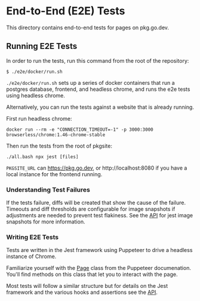 # End-to-End (E2E) Tests

This directory contains end-to-end tests for pages on pkg.go.dev.

## Running E2E Tests

In order to run the tests, run this command from the root of the repository:

```
$ ./e2e/docker/run.sh
```

`./e2e/docker/run.sh` sets up a series of docker containers that run a postgres
database, frontend, and headless chrome, and runs the e2e tests using headless
chrome.

Alternatively, you can run the tests against a website that is already running.

First run headless chrome:

    docker run --rm -e "CONNECTION_TIMEOUT=-1" -p 3000:3000 browserless/chrome:1.46-chrome-stable

Then run the tests from the root of pkgsite:

    ./all.bash npx jest [files]

`PKGSITE_URL` can https://pkg.go.dev, or http://localhost:8080 if you have a
local instance for the frontend running.

### Understanding Test Failures

If the tests failure, diffs will be created that show the cause of the failure.
Timeouts and diff thresholds are configurable for image snapshots if
adjustments are needed to prevent test flakiness. See the
[API](https://github.com/americanexpress/jest-image-snapshot#%EF%B8%8F-api) for
jest image snapshots for more information.

### Writing E2E Tests

Tests are written in the Jest framework using Puppeteer to drive a headless
instance of Chrome.

Familiarize yourself with the
[Page](https://pptr.dev/#?product=Puppeteer&version=v5.5.0&show=api-class-page)
class from the Puppeteer documenation. You'll find methods on this class that
let you to interact with the page.

Most tests will follow a similar structure but for details on the Jest
framework and the various hooks and assertions see the
[API](https://jestjs.io/docs/en/api).
